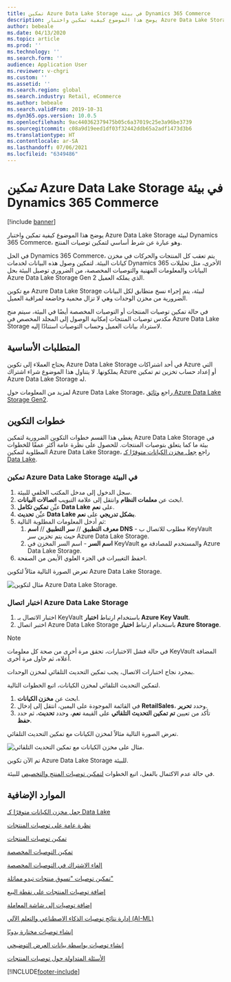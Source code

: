 ```yaml
---
title: تمكين Azure Data Lake Storage في بيئة Dynamics 365 Commerce
description: يوضح هذا الموضوع كيفية تمكين واختبار Azure Data Lake Storage لبيئة Dynamics 365 Commerce، وهو عبارة عن شرط أساسي لتمكين توصيات المنتج.
author: bebeale
ms.date: 04/13/2020
ms.topic: article
ms.prod: ''
ms.technology: ''
ms.search.form: ''
audience: Application User
ms.reviewer: v-chgri
ms.custom: ''
ms.assetid: ''
ms.search.region: global
ms.search.industry: Retail, eCommerce
ms.author: bebeale
ms.search.validFrom: 2019-10-31
ms.dyn365.ops.version: 10.0.5
ms.openlocfilehash: 9ac440362379475b05c6a37019c25e3a96be3739
ms.sourcegitcommit: c08a9d19eed1df03f32442ddb65a2adf1473d3b6
ms.translationtype: HT
ms.contentlocale: ar-SA
ms.lasthandoff: 07/06/2021
ms.locfileid: "6349486"
---
```

# <a name="enable-azure-data-lake-storage-in-a-dynamics-365-commerce-environment"></a>تمكين Azure Data Lake Storage في بيئة Dynamics 365 Commerce

[!include [banner](includes/banner.md)]

يوضح هذا الموضوع كيفية تمكين واختبار Azure Data Lake Storage لبيئة Dynamics 365 Commerce، وهو عبارة عن شرط أساسي لتمكين توصيات المنتج.

في الحل Dynamics 365 Commerce، يتم تعقب كل المنتجات والحركات في مخزن كيانات البيئة. لتمكين وصول هذه البيانات لخدمات Dynamics 365 الأخرى، مثل تحليلات البيانات والمعلومات المهنية والتوصيات المخصصة، من الضروري توصيل البيئة بحل Azure Data Lake Storage Gen 2 الذي يملكه العميل.

مع تكوين Azure Data Lake Storage لبيئة، يتم إجراء نسخ متطابق لكل البيانات الضرورية من مخزن الوحدات وهي لا تزال محمية وخاضعة لمراقبة العميل.

في حالة تمكين توصيات المنتجات‬ أو التوصيات المخصصة أيضًا في البيئة، سيتم منح مكدس توصيات المنتجات إمكانية الوصول إلى المجلد المخصص في Azure Data Lake Storage لاسترداد بيانات العميل وحساب التوصيات استنادًا إليه.

## <a name="prerequisites"></a>المتطلبات الأساسية

يحتاج العملاء إلى تكوين Azure Data Lake Storage في أحد اشتراكات Azure التي يملكونها. لا يتناول هذا الموضوع شراء اشتراك Azure أو إعداد حساب تخزين تم تمكين Azure Data Lake Storage له.

لمزيد من المعلومات حول Azure Data Lake Storage، راجع [ وثائق Azure Data Lake Storage Gen2](https://azure.microsoft.com/pricing/details/storage/data-lake).
  
## <a name="configuration-steps"></a>خطوات التكوين

يغطي هذا القسم خطوات التكوين الضرورية لتمكين Azure Data Lake Storage في بيئة ما كما يتعلق بتوصيات المنتجات.
للحصول على نظرة عامة أكثر عمقًا للخطوات المطلوبة لتمكين Azure Data Lake Storage، راجع [جعل مخزن الكيانات‬ متوفرًا كـ Data Lake‬](../fin-ops-core/dev-itpro/data-entities/entity-store-data-lake.md).

### <a name="enable-azure-data-lake-storage-in-the-environment"></a>تمكين Azure Data Lake Storage في البيئة

1. سجل الدخول إلى مدخل المكتب الخلفي للبيئة.
1. ابحث عن **معلمات النظام** وانتقل إلى علامة التبويب **اتصالات البيانات**. 
1. عيِّن **تمكين تكامل Data Lake** على **نعم**.
1. عيِّن **تحديث Data Lake بشكل تدريجي** على **نعم**.
1. ثم أدخل المعلومات المطلوبة التالية:
    1. **معرف التطبيق** // **سر التطبيق** // **اسم DNS** - مطلوب للاتصال ب KeyVault حيث يتم تخزين سر Azure Data Lake Storage.
    1. **اسم السر** - اسم السر المخزن في KeyVault والمستخدم للمصادقة مع Azure Data Lake Storage.
1. احفظ التغييرات في الجزء العلوي الأيمن من الصفحة.

تعرض الصورة التالية مثالاً لتكوين Azure Data Lake Storage.

![مثال لتكوين Azure Data Lake Storage.](./media/exampleADLSConfig1.png)

### <a name="test-the-azure-data-lake-storage-connection"></a>اختبار اتصال Azure Data Lake Storage

1. اختبار الاتصال بـ KeyVault باستخدام ارتباط **اختبار Azure Key Vault**.
1. اختبر اتصال Azure Data Lake Storage باستخدام ارتباط **اختبار Azure Storage**.

> [!NOTE]
> في حالة فشل الاختبارات، تحقق مرة أخرى من صحة كل معلومات KeyVault المضافة أعلاه، ثم حاول مرة أخرى.

بمجرد نجاح اختبارات الاتصال، يجب تمكين التحديث التلقائي لمخزن الوحدات.

لتمكين التحديث التلقائي لمخزن الكيانات، اتبع الخطوات التالية.

1. ابحث عن **مخزن الكيانات**.
1. في القائمة الموجودة على اليمين، انتقل إلى إدخال **RetailSales**، وحدد **تحرير**.
1. تأكد من تعيين **تم تمكين التحديث التلقائي** على القيمة **نعم**، وحدد **تحديث**، ثم حدد **حفظ**.

تعرض الصورة التالية مثالاً لمخزن الكيانات مع تمكين التحديث التلقائي.

![مثال على مخزن الكيانات مع تمكين التحديث التلقائي.](./media/exampleADLSConfig2.png)

تم الآن تكوين Azure Data Lake Storage للبيئة. 

في حالة عدم الاكتمال بالفعل، اتبع الخطوات [لتمكين توصيات المنتج والتخصيص](enable-product-recommendations.md) للبيئة.

## <a name="additional-resources"></a>الموارد الإضافية

[جعل مخزن الكيانات‬ متوفرًا كـ Data Lake](../fin-ops-core/dev-itpro/data-entities/entity-store-data-lake.md)

[نظرة عامة على توصيات المنتجات](product-recommendations.md)

[تمكين توصيات المنتجات](enable-product-recommendations.md)

[تمكين التوصيات المخصصة](personalized-recommendations.md)

[إلغاء الاشتراك في التوصيات المخصصة](personalization-gdpr.md)

[تمكين توصيات "تسوق منتجات تبدو مماثلة"](shop-similar-looks.md)

[إضافة توصيات المنتجات على نقطة البيع](product.md)

[إضافة توصيات إلى شاشة المعاملة](add-recommendations-control-pos-screen.md)

[إدارة نتائج توصيات الذكاء الاصطناعي والتعلم الآلي (AI-ML)](modify-product-recommendation-results.md)

[إنشاء توصيات مختارة يدويًا](create-editorial-recommendation-lists.md)

[إنشاء توصيات بواسطة بيانات العرض التوضيحي](product-recommendations-demo-data.md)

[الأسئلة المتداولة حول توصيات المنتجات](faq-recommendations.md)


[!INCLUDE[footer-include](../includes/footer-banner.md)]
